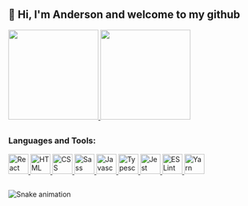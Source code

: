 <h2>👋 Hi, I'm Anderson and welcome to my github</h2>

<!-- Stats -->
<div>
  <a href="https://github.com/andersonrodolfo">
    <img height="180em" src="https://github-readme-stats.vercel.app/api?username=andersonrodolfo&show_icons=true&theme=midnight-purple&include_all_commits=true&count_private=true"/>
  </a>
  <a style="text-decoration: none" href="https://github.com/andersonrodolfo">
    <img height="180em" src="https://github-readme-stats.vercel.app/api/top-langs/?username=andersonrodolfo&layout=compact&langs_count=16&theme=midnight-purple"/>
  </a>
</div>

##

<!-- Skills -->
<h3 align="left">Languages and Tools:</h3>

<div align="left">
  <a href="https://reactjs.org/" target="_blank">
    <img alt="React" height="40" src="https://cdn.jsdelivr.net/gh/devicons/devicon/icons/react/react-original.svg" />
  </a>
  <a href="https://developer.mozilla.org/en-US/docs/Web/HTML" target="_blank">
    <img alt="HTML" height="40" src="https://cdn.jsdelivr.net/gh/devicons/devicon/icons/html5/html5-original.svg" />
  </a>
  <a href="https://developer.mozilla.org/en-US/docs/Web/CSS" target="_blank">
    <img alt="CSS" height="40" src="https://cdn.jsdelivr.net/gh/devicons/devicon/icons/css3/css3-original.svg" />
  </a>
  <a href="https://sass-lang.com/" target="_blank">
    <img alt="Sass" height="40" src="https://cdn.jsdelivr.net/gh/devicons/devicon/icons/sass/sass-original.svg" />
  </a>
  <a href="https://developer.mozilla.org/en-US/docs/Web/JavaScript" target="_blank">
    <img alt="Javascript" height="40" src="https://cdn.jsdelivr.net/gh/devicons/devicon/icons/javascript/javascript-original.svg" />
  </a>
  <a href="https://www.typescriptlang.org/" target="_blank">
    <img alt="Typescript" height="40" src="https://cdn.jsdelivr.net/gh/devicons/devicon/icons/typescript/typescript-original.svg" />
  </a>
  <a href="https://jestjs.io/" target="_blank">
    <img alt="Jest" height="40" src="https://cdn.jsdelivr.net/gh/devicons/devicon/icons/jest/jest-plain.svg" />
  </a>
  <a href="https://eslint.org/" target="_blank">
    <img alt="ESLint" height="40" src="https://cdn.jsdelivr.net/gh/devicons/devicon/icons/eslint/eslint-original.svg" />
  </a>
  <a href="https://yarnpkg.com/" target="_blank">
    <img alt="Yarn" height="40" src="https://cdn.jsdelivr.net/gh/devicons/devicon/icons/yarn/yarn-original.svg" />
  </a>
</div>

##

![Snake animation](https://github.com/andersonrodolfo/andersonrodolfo/blob/output/github-contribution-grid-snake.svg)
